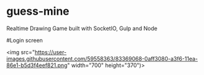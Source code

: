 # guess-mine
Realtime Drawing Game built with SocketIO, Gulp and Node

#Login screen

<img src="https://user-images.githubusercontent.com/59558363/83369068-0aff3080-a3f6-11ea-86e1-b5d3f4eef821.png" width="700" height="370")></img>
